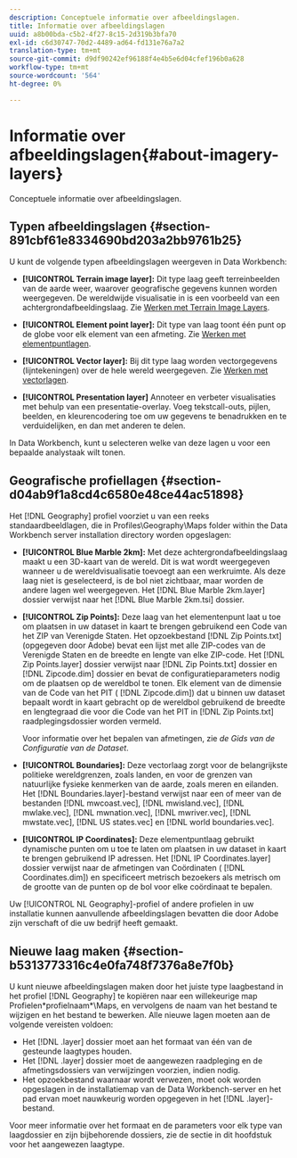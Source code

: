 ```yaml
---
description: Conceptuele informatie over afbeeldingslagen.
title: Informatie over afbeeldingslagen
uuid: a8b00bda-c5b2-4f27-8c15-2d319b3bfa70
exl-id: c6d30747-70d2-4489-ad64-fd131e76a7a2
translation-type: tm+mt
source-git-commit: d9df90242ef96188f4e4b5e6d04cfef196b0a628
workflow-type: tm+mt
source-wordcount: '564'
ht-degree: 0%

---
```


# Informatie over afbeeldingslagen{#about-imagery-layers}

Conceptuele informatie over afbeeldingslagen.

## Typen afbeeldingslagen {#section-891cbf61e8334690bd203a2bb9761b25}

U kunt de volgende typen afbeeldingslagen weergeven in Data Workbench:

* **[!UICONTROL Terrain image layer]:** Dit type laag geeft terreinbeelden van de aarde weer, waarover geografische gegevens kunnen worden weergegeven. De wereldwijde visualisatie in is een voorbeeld van een achtergrondafbeeldingslaag. Zie [Werken met Terrain Image Layers](../../../home/c-get-started/c-im-layers/c-ter-img-layers/c-ter-img-layers.md#concept-f4b3a20969354ca38955e3fd5beb0f4f).

* **[!UICONTROL Element point layer]:** Dit type van laag toont één punt op de globe voor elk element van een afmeting. Zie [Werken met elementpuntlagen](../../../home/c-get-started/c-im-layers/c-elmt-pt-layers/c-elmt-pt-layers.md#concept-7c93c54552844a20bd6014ae8446b3fd).

* **[!UICONTROL Vector layer]:** Bij dit type laag worden vectorgegevens (lijntekeningen) over de hele wereld weergegeven. Zie [Werken met vectorlagen](../../../home/c-get-started/c-im-layers/c-vctr-layers/c-vctr-layers.md#concept-a9b9cb7fc33b4aa5ae1646fab202dcc9).

* **[!UICONTROL Presentation layer]** Annoteer en verbeter visualisaties met behulp van een presentatie-overlay. Voeg tekstcall-outs, pijlen, beelden, en kleurencodering toe om uw gegevens te benadrukken en te verduidelijken, en dan met anderen te delen.

In Data Workbench, kunt u selecteren welke van deze lagen u voor een bepaalde analystaak wilt tonen.

## Geografische profiellagen {#section-d04ab9f1a8cd4c6580e48ce44ac51898}

Het [!DNL Geography] profiel voorziet u van een reeks standaardbeeldlagen, die in Profiles\Geography\Maps folder within the Data Workbench server installation directory worden opgeslagen:

* **[!UICONTROL Blue Marble 2km]:** Met deze achtergrondafbeeldingslaag maakt u een 3D-kaart van de wereld. Dit is wat wordt weergegeven wanneer u de wereldvisualisatie toevoegt aan een werkruimte. Als deze laag niet is geselecteerd, is de bol niet zichtbaar, maar worden de andere lagen wel weergegeven. Het [!DNL Blue Marble 2km.layer] dossier verwijst naar het [!DNL Blue Marble 2km.tsi] dossier.

* **[!UICONTROL Zip Points]:** Deze laag van het elementenpunt laat u toe om plaatsen in uw dataset in kaart te brengen gebruikend een Code van het ZIP van Verenigde Staten. Het opzoekbestand [!DNL Zip Points.txt] (opgegeven door Adobe) bevat een lijst met alle ZIP-codes van de Verenigde Staten en de breedte en lengte van elke ZIP-code. Het [!DNL Zip Points.layer] dossier verwijst naar [!DNL Zip Points.txt] dossier en [!DNL Zipcode.dim] dossier en bevat de configuratieparameters nodig om de plaatsen op de wereldbol te tonen. Elk element van de dimensie van de Code van het PIT ( [!DNL Zipcode.dim]) dat u binnen uw dataset bepaalt wordt in kaart gebracht op de wereldbol gebruikend de breedte en lengtegraad die voor die Code van het PIT in [!DNL Zip Points.txt] raadplegingsdossier worden vermeld.

   Voor informatie over het bepalen van afmetingen, zie *de Gids van de Configuratie van de Dataset*.

* **[!UICONTROL Boundaries]:** Deze vectorlaag zorgt voor de belangrijkste politieke wereldgrenzen, zoals landen, en voor de grenzen van natuurlijke fysieke kenmerken van de aarde, zoals meren en eilanden. Het [!DNL Boundaries.layer]-bestand verwijst naar een of meer van de bestanden [!DNL mwcoast.vec], [!DNL mwisland.vec], [!DNL mwlake.vec], [!DNL mwnation.vec], [!DNL mwriver.vec], [!DNL mwstate.vec], [!DNL US states.vec] en [!DNL world boundaries.vec].

* **[!UICONTROL IP Coordinates]:** Deze elementpuntlaag gebruikt dynamische punten om u toe te laten om plaatsen in uw dataset in kaart te brengen gebruikend IP adressen. Het [!DNL IP Coordinates.layer] dossier verwijst naar de afmetingen van Coördinaten ( [!DNL Coordinates.dim]) en specificeert metrisch bezoekers als metrisch om de grootte van de punten op de bol voor elke coördinaat te bepalen.

Uw [!UICONTROL NL Geography]-profiel of andere profielen in uw installatie kunnen aanvullende afbeeldingslagen bevatten die door Adobe zijn verschaft of die uw bedrijf heeft gemaakt.

## Nieuwe laag maken {#section-b5313773316c4e0fa748f7376a8e7f0b}

U kunt nieuwe afbeeldingslagen maken door het juiste type laagbestand in het profiel [!DNL Geography] te kopiëren naar een willekeurige map Profielen\*profielnaam*\Maps, en vervolgens de naam van het bestand te wijzigen en het bestand te bewerken. Alle nieuwe lagen moeten aan de volgende vereisten voldoen:

* Het [!DNL .layer] dossier moet aan het formaat van één van de gesteunde laagtypes houden.
* Het [!DNL .layer] dossier moet de aangewezen raadpleging en de afmetingsdossiers van verwijzingen voorzien, indien nodig.
* Het opzoekbestand waarnaar wordt verwezen, moet ook worden opgeslagen in de installatiemap van de Data Workbench-server en het pad ervan moet nauwkeurig worden opgegeven in het [!DNL .layer]-bestand.

Voor meer informatie over het formaat en de parameters voor elk type van laagdossier en zijn bijbehorende dossiers, zie de sectie in dit hoofdstuk voor het aangewezen laagtype.

